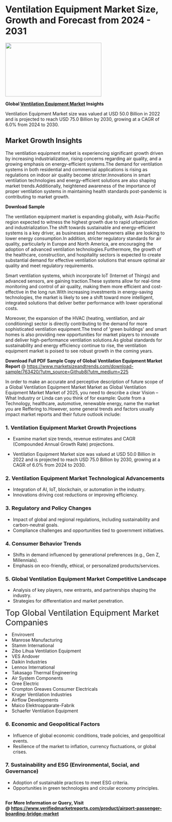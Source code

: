 <H1>Ventilation Equipment Market Size, Growth and Forecast from 2024 - 2031</H1><img class="aligncenter size-medium wp-image-584254" src="https://thirdeyenews.in/wp-content/uploads/2024/09/Global-Market-Research-300x168.jpeg" alt="" width="300" height="168" /><p><strong>Global&nbsp;<a href="https://www.marketsizeandtrends.com/download-sample/763420/?utm_source=Github8j?utm_medium=225">Ventilation Equipment Market</a> Insights</strong></p><p>Ventilation Equipment Market size was valued at USD 50.0 Billion in 2022 and is projected to reach USD 75.0 Billion by 2030, growing at a CAGR of 6.0% from 2024 to 2030.</p><p><h2>Market Growth Insights</h2> <p>The ventilation equipment market is experiencing significant growth driven by increasing industrialization, rising concerns regarding air quality, and a growing emphasis on energy-efficient systems.The demand for ventilation systems in both residential and commercial applications is rising as regulations on indoor air quality become stricter.Innovations in smart ventilation technologies and energy-efficient solutions are also shaping market trends.Additionally, heightened awareness of the importance of proper ventilation systems in maintaining health standards post-pandemic is contributing to market growth.</p> <p><strong>Download Sample</strong></p> <p>The ventilation equipment market is expanding globally, with Asia-Pacific region expected to witness the highest growth due to rapid urbanization and industrialization.The shift towards sustainable and energy-efficient systems is a key driver, as businesses and homeowners alike are looking to lower energy consumption.In addition, stricter regulatory standards for air quality, particularly in Europe and North America, are encouraging the adoption of advanced ventilation technologies.Furthermore, the growth of the healthcare, construction, and hospitality sectors is expected to create substantial demand for effective ventilation solutions that ensure optimal air quality and meet regulatory requirements.</p> <p>Smart ventilation systems, which incorporate IoT (Internet of Things) and advanced sensors, are gaining traction.These systems allow for real-time monitoring and control of air quality, making them more efficient and cost-effective in the long run.With increasing investments in energy-saving technologies, the market is likely to see a shift toward more intelligent, integrated solutions that deliver better performance with lower operational costs.</p> <p>Moreover, the expansion of the HVAC (heating, ventilation, and air conditioning) sector is directly contributing to the demand for more sophisticated ventilation equipment.The trend of 'green buildings' and smart homes is also providing new opportunities for market players to innovate and deliver high-performance ventilation solutions.As global standards for sustainability and energy efficiency continue to rise, the ventilation equipment market is poised to see robust growth in the coming years.</p> <p><span class=""><strong>Download Full PDF Sample Copy of Global Ventilation Equipment Market Report</strong> @ <a href="https://www.marketsizeandtrends.com/download-sample/763420/?utm_source=Github8j?utm_medium=225" target="_blank">https://www.marketsizeandtrends.com/download-sample/763420/?utm_source=Github8j?utm_medium=225</a></span></p><p>In order to make an accurate and perceptive description of future scope of a Global&nbsp;Ventilation Equipment Market Market as Global&nbsp;Ventilation Equipment Market Market of 2025, you need to describe a clear Vision &ndash; What Industry or Linda can you think of for example: Quote from a Technology, healthcare, automotive, renewable energy, name the market you are Reffering to.However, some general trends and factors usually impact market reports and their future outlook include:</p><h3>1.&nbsp;<strong>Ventilation Equipment Market Growth Projections</strong></h3><ul><li>Examine market size trends, revenue estimates and CAGR (Compounded Annual Growth Rate) projections.</li><li><p>Ventilation Equipment Market size was valued at USD 50.0 Billion in 2022 and is projected to reach USD 75.0 Billion by 2030, growing at a CAGR of 6.0% from 2024 to 2030.</p></li></ul><h3>2.&nbsp;<strong>Ventilation Equipment Market Technological Advancements</strong></h3><ul><li>Integration of AI, IoT, blockchain, or automation in the industry.</li><li>Innovations driving cost reductions or improving efficiency.</li></ul><h3>3.&nbsp;<strong>Regulatory and Policy Changes</strong></h3><ul><li>Impact of global and regional regulations, including sustainability and carbon-neutral goals.</li><li>Compliance challenges and opportunities tied to government initiatives.</li></ul><h3>4.&nbsp;<strong>Consumer Behavior Trends</strong></h3><ul><li>Shifts in demand influenced by generational preferences (e.g., Gen Z, Millennials).</li><li>Emphasis on eco-friendly, ethical, or personalized products/services.</li></ul><h3>5.&nbsp;<strong>Global Ventilation Equipment Market Competitive Landscape</strong></h3><ul><li>Analysis of key players, new entrants, and partnerships shaping the industry.</li><li>Strategies for differentiation and market penetration.</li></ul><p data-pm-slice="1 1 []"><span style="color: inherit; font-family: inherit; font-size: 25px;">Top Global Ventilation Equipment Market Companies</span></p><div class="" data-test-id=""><p><li>Envirovent</li><li> Manrose Manufacturing</li><li> Stamm International</li><li> Zibo Lihua Ventilation Equipment</li><li> VES Andover</li><li> Daikin Industries</li><li> Lennox International</li><li> Takasago Thermal Engineering</li><li> Air System Components</li><li> Gree Electric</li><li> Crompton Greaves Consumer Electricals</li><li> Kruger Ventilation Industries</li><li> Airflow Developments</li><li> Maico Elektroapparate-Fabrik</li><li> Schaefer Ventilation Equipment</li></p></div><h3>6.&nbsp;<strong>Economic and Geopolitical Factors</strong></h3><ul><li>Influence of global economic conditions, trade policies, and geopolitical events.</li><li>Resilience of the market to inflation, currency fluctuations, or global crises.</li></ul><h3>7.&nbsp;<strong>Sustainability and ESG (Environmental, Social, and Governance)</strong></h3><ul><li>Adoption of sustainable practices to meet ESG criteria.</li><li>Opportunities in green technologies and circular economy principles.</li></ul><h2><strong style="font-size: 14px;">For More Information or Query, Visit @&nbsp;</strong><a style="background-color: #ffffff; font-size: 14px;" href="https://www.marketsizeandtrends.com/report/ventilation-equipment-market/" target="_blank">https://www.verifiedmarketreports.com/product/airport-passenger-boarding-bridge-market</a></h2>